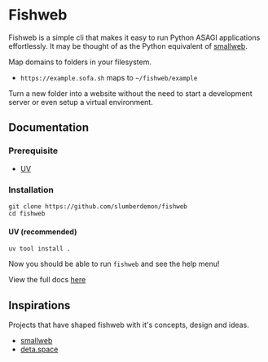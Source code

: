 # Fishweb

Fishweb is a simple cli that makes it easy to run Python ASAGI applications effortlessly. It may be thought of as the Python equivalent of [smallweb](https://github.com/pomdtr/smallweb).

Map domains to folders in your filesystem.

- `https://example.sofa.sh` maps to `~/fishweb/example`

Turn a new folder into a website without the need to start a development server or even setup a virtual environment.

## Documentation

### Prerequisite

- [UV](https://docs.astral.sh/uv/getting-started/installation/)

### Installation

```shell
git clone https://github.com/slumberdemon/fishweb
cd fishweb
```

#### UV (recommended)

```shell
uv tool install .
```

Now you should be able to run `fishweb` and see the help menu!

View the full docs [here]()

## Inspirations

Projects that have shaped fishweb with it's concepts, design and ideas.

- [smallweb](https://github.com/pomdtr/smallweb)
- [deta.space](https://github.com/deta/space-docs)
